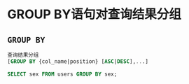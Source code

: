 # GROUP BY语句对查询结果分组

## `GROUP BY`

```sql
查询结果分组
[GROUP BY {col_name|position} [ASC|DESC],...]
```

```sql
SELECT sex FROM users GROUP BY sex;
```

